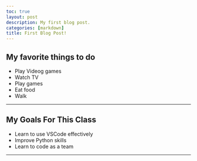 ```yaml
---
toc: true
layout: post
description: My first blog post.
categories: [markdown]
title: First Blog Post!
---
```

## My favorite things to do

- Play Videog games
- Watch TV
- Play games
- Eat food
- Walk

---

## My Goals For This Class

- Learn to use VSCode effectively
- Improve Python skills
- Learn to code as a team

---
